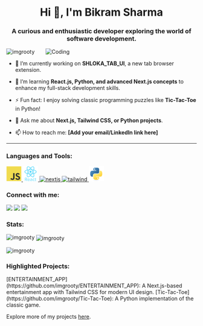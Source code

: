
<h1 align="center">Hi 👋, I'm Bikram Sharma</h1>
<h3 align="center">A curious and enthusiastic developer exploring the world of software development.</h3>

<img align="right" alt="Coding" width="400" src="https://cdn.dribbble.com/users/1162077/screenshots/3848914/programmer.gif">

<p align="left"> <img src="https://komarev.com/ghpvc/?username=imgrooty&label=Profile%20views&color=0e75b6&style=flat" alt="imgrooty" /> </p>

- 🔭 I’m currently working on **SHLOKA_TAB_UI**, a new tab browser extension.  

- 🌱 I’m learning **React.js, Python, and advanced Next.js concepts** to enhance my full-stack development skills.

- ⚡ Fun fact: I enjoy solving classic programming puzzles like **Tic-Tac-Toe** in Python!

- 💬 Ask me about **Next.js, Tailwind CSS, or Python projects**.

- 📫 How to reach me: **[Add your email/LinkedIn link here]**

---

<h3 align="left">Languages and Tools:</h3>
<p align="left"> 
  <a href="https://developer.mozilla.org/en-US/docs/Web/JavaScript" target="_blank" rel="noreferrer"> 
    <img src="https://raw.githubusercontent.com/devicons/devicon/master/icons/javascript/javascript-original.svg" alt="javascript" width="40" height="40"/> 
  </a> 
  <a href="https://reactjs.org/" target="_blank" rel="noreferrer"> 
    <img src="https://raw.githubusercontent.com/devicons/devicon/master/icons/react/react-original-wordmark.svg" alt="react" width="40" height="40"/> 
  </a> 
  <a href="https://nextjs.org/" target="_blank" rel="noreferrer"> 
    <img src="https://cdn.worldvectorlogo.com/logos/nextjs-2.svg" alt="nextjs" width="40" height="40"/> 
  </a> 
  <a href="https://tailwindcss.com/" target="_blank" rel="noreferrer"> 
    <img src="https://www.vectorlogo.zone/logos/tailwindcss/tailwindcss-icon.svg" alt="tailwind" width="40" height="40"/> 
  </a> 
  <a href="https://www.python.org" target="_blank" rel="noreferrer"> 
    <img src="https://raw.githubusercontent.com/devicons/devicon/master/icons/python/python-original.svg" alt="python" width="40" height="40"/> 
  </a>
</p>

<h3 align="left">Connect with me:</h3>
<p align = "center">


[<img src ="https://img.shields.io/badge/website-%23.svg?&style=for-the-badge&logo=www&logoColor=white%22&color=black">](https://bikram-portfolio-eight.vercel.app/)
[<img src="https://img.shields.io/badge/linkedin-%2312100E.svg?&style=for-the-badge&logo=linkedin&logoColor=white&color=black" />](https://www.linkedin.com/in/i-am-bikram-sharma)
[<img src="https://img.shields.io/badge/instagram-%2312100E.svg?&style=for-the-badge&logo=instagram&logoColor=white&color=black" />](https://instagram.com/getuwant)
</p>



<h3 align="left">Stats:</h3>
<p><img align="left" src="https://github-readme-stats.vercel.app/api/top-langs?username=imgrooty&show_icons=true&locale=en&layout=compact" alt="imgrooty" /></p>

<p>&nbsp;<img align="center" src="https://github-readme-stats.vercel.app/api?username=imgrooty&show_icons=true&locale=en" alt="imgrooty" /></p>

<p><img align="center" src="https://github-readme-streak-stats.herokuapp.com/?user=imgrooty&" alt="imgrooty" /></p>



<h3 align="left">Highlighted Projects:</h3>
[ENTERTAINMENT_APP](https://github.com/imgrooty/ENTERTAINMENT_APP): A Next.js-based entertainment app with Tailwind CSS for modern UI design.
[Tic-Tac-Toe](https://github.com/imgrooty/Tic-Tac-Toe): A Python implementation of the classic game.

Explore more of my projects [here](https://github.com/imgrooty?tab=repositories).

